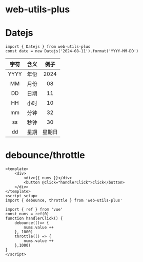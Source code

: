 # web-utils-plus
# Datejs
```
import { Datejs } from web-utils-plus
const date = new Datejs('2024-08-11').format('YYYY-MM-DD')
```
|   字符   |   含义   |   例子   |
| :-: | :-: | :-: |
| YYYY | 年份 | 2024 |
| MM | 月份 | 08 |
| DD | 日期 | 11 |
| HH | 小时 | 10 |
| mm | 分钟 | 32 |
| ss | 秒钟 | 30 |
| dd | 星期 | 星期日 |

# debounce/throttle
```
<template>
    <div>
        <div>{{ nums }}</div>
        <button @click="handlerClick">click</button>
    </div>
</template>
<script setup>
import { debounce, throttle } from 'web-utils-plus'

import { ref } from 'vue'
const nums = ref(0)
function handlerClick() {
    debounce(()=> {
        nums.value ++
    }, 1000)
    throttle(() => {
        nums.value ++
    },1000)
}
</script>
```